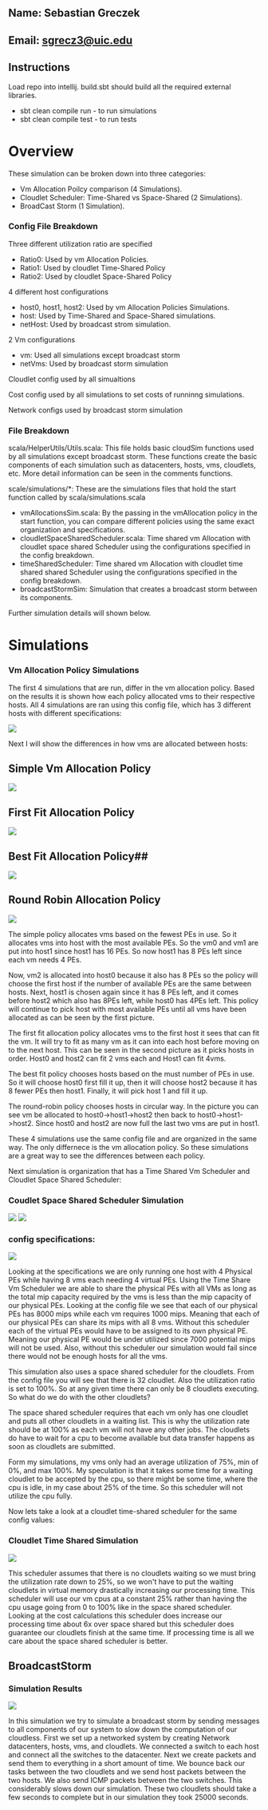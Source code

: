 
## Name: Sebastian Greczek
## Email: sgrecz3@uic.edu
## Instructions
Load repo into intellij. build.sbt should build all the required external libraries.
* sbt clean compile run - to run simulations
* sbt clean compile test - to run tests
# Overview
These simulation can be broken down into three categories:
* Vm Allocation Poilcy comparison (4 Simulations).
* Cloudlet Scheduler: Time-Shared vs Space-Shared (2 Simulations).
* BroadCast Storm (1 Simulation).

### Config File Breakdown
Three different utilization ratio are specified
* Ratio0: Used by vm Allocation Policies. 
* Ratio1: Used by cloudlet Time-Shared Policy
* Ratio2: Used by cloudlet Space-Shared Policy

4 different host configurations
* host0, host1, host2: Used by vm Allocation Policies Simulations.
* host: Used by Time-Shared and Space-Shared simulations.
* netHost: Used by broadcast strom simulation. 

2 Vm configurations
* vm: Used all simulations except broadcast storm
* netVms: Used by broadcast storm simulation

Cloudlet config used by all simualtions

Cost config used by all simulations to set costs of runninng simulations.

Network configs used by broadcast storm simulation

### File Breakdown
scala/HelperUtils/Utils.scala: This file holds basic cloudSim functions used by all 
simulations except broadcast storm. These functions create the basic components of each simulation
such as datacenters, hosts, vms, cloudlets, etc. More detail information can be seen in the comments 
functions. 

scale/simulations/*: These are the simulations files that hold the start function called by 
scala/simulations.scala
* vmAllocationsSim.scala: By the passing in the vmAllocation policy in the start function, you can compare
different policies using the same exact organization and specifications.
* cloudletSpaceSharedScheduler.scala: Time shared vm Allocation with cloudlet space shared Scheduler using the 
configurations specified in the config breakdown. 
* timeSharedScheduler: Time shared vm Allocation with cloudlet time shared shared Scheduler using the
  configurations specified in the config breakdown.
* broadcastStormSim: Simulation that creates a broadcast storm between its components.

Further simulation details will shown below. 

# Simulations
### Vm Allocation Policy Simulations
The first 4 simulations that are run, differ in the vm allocation policy. Based on the results it is shown how each 
policy allocated vms to their respective hosts. All 4 simulations are ran using this config file, which has 3 different 
hosts with different specifications:

![](4simspecs.PNG)

Next I will show the differences in how vms are allocated between hosts:

## Simple Vm Allocation Policy


![](Simple.PNG)

## First Fit Allocation Policy


![](firstFit.PNG)

## Best Fit Allocation Policy##


![](bestFit.PNG)

## Round Robin Allocation Policy


![](roundRobin.PNG)

The simple policy allocates vms based on the fewest PEs in use. So it allocates vms into host with 
the most available PEs. So the vm0 and vm1 are put into host1 since host1 has 16 PEs. So now host1 
has 8 PEs left since each vm needs 4 PEs.

Now, vm2 is allocated into host0 because it also has 8 PEs so the policy will choose the first host 
if the number of available PEs are the same between hosts. Next, host1 is chosen again since it has 
8 PEs left, and it comes before host2 which also has 8PEs left, while host0 has 4PEs left. This policy
will continue to pick host with most available PEs until all vms have been allocated as can be seen 
by the first picture. 

The first fit allocation policy allocates vms to the first host it sees that can fit the vm. It 
will try to fit as many vm as it can into each host before moving on to the next host. This can be 
seen in the second picture as it picks hosts in order. Host0 and host2 can fit 2 vms each and Host1
can fit 4vms.

The best fit policy chooses hosts based on the must number of PEs in use. So it will choose host0 
first fill it up, then it will choose host2 because it has 8 fewer PEs then host1. Finally, it will
pick host 1 and fill it up. 

The round-robin policy chooses hosts in circular way. In the picture you can see vm be allocated 
to host0->host1->host2 then back to host0->host1->host2. Since host0 and host2 are now full the 
last two vms are put in host1. 

These 4 simulations use the same config file and are organized in the same way. The only differnece 
is the vm allocation policy. So these simulations are a great way to see the differences between
each policy.

Next simulation is organization that has a Time Shared Vm Scheduler and Cloudlet Space Shared 
Scheduler:

### Coudlet Space Shared Scheduler Simulation

![](timeShareSpaceShared.PNG)
![](timeShareSpaceSharedCostsCpu.PNG)

### config specifications: 

![](shareConfig.PNG)

Looking at the specifications we are only running one host with 4 Physical PEs while 
having 8 vms each needing 4 virtual PEs. Using the Time Share Vm Scheduler we are able
to share the physical PEs with all VMs as long as the total mip capacity required by the vms 
is less than the mip capacity of our physical PEs. Looking at the config file we see that each 
of our physical PEs has 8000 mips while each vm requires 1000 mips. Meaning that each of our 
physical PEs can share its mips with all 8 vms. Without this scheduler each of the virtual PEs would 
have to be assigned to its own physical PE. Meaning our physical PE would be under utilized since 7000
potential mips will not be used. Also, without this scheduler our simulation would fail since 
there would not be enough hosts for all the vms. 

This simulation also uses a space shared scheduler for the cloudlets. From the config file you 
will see that there is 32 cloudlet. Also the utilization ratio is set to 100%. So at any given time
there can only be 8 cloudlets executing. So what do we do with the other cloudlets?

The space shared scheduler requires that each vm only has one cloudlet and puts all other cloudlets 
in a waiting list. This is why the utilization rate should be at 100% as each vm will not have 
any other jobs. The cloudlets do have to wait for a cpu to become available but data transfer happens
as soon as cloudlets are submitted.

Form my simulations, my vms only had an average utilization of 75%, min of 0%, and max 100%. My speculation 
is that it takes some time for a waiting cloudlet to be accepted by the cpu, so there might be some time, where the 
cpu is idle, in my case about 25% of the time. So this scheduler will not utilize the cpu fully.

Now lets take a look at a cloudlet time-shared scheduler for the same config values:

### Cloudlet Time Shared Simulation
![](timesharedResults.PNG)

This scheduler assumes that there is no cloudlets waiting so we must bring the utilization rate down to 
25%, so we won't have to put the waiting cloudlets in virtual memory drastically increasing our processing time. 
This scheduler will use our vm cpus at a constant 25% rather than having the cpu usage going from 0 to 100% like
in the space shared scheduler. Looking at the cost calculations this scheduler does increase our processing time 
about 6x over space shared but this scheduler does guarantee our cloudlets finish at the same time. If processing time
is all we care about the space shared scheduler is better. 

## BroadcastStorm
### Simulation Results
![](bs.PNG)

In this simulation we try to simulate a broadcast storm by sending messages to all components 
of our system to slow down the computation of our cloudless. First we set up a networked system by 
creating Network datacenters, hosts, vms, and cloudlets. We connected a switch to each host and connect
all the switches to the datacenter. Next we create packets and send them to everything in a short amount of 
time. We bounce back our tasks between the two cloudlets and we send host packets between the two hosts. 
We also send ICMP packets between the two switches. This considerably slows down our simulation. These two
cloudlets should take a few seconds to complete but in our simulation they took 25000 seconds. 

